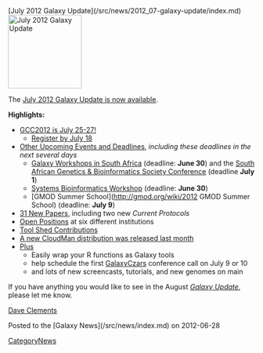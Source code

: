 <div class='newsItemHeader'>[July 2012 Galaxy Update](/src/news/2012_07-galaxy-update/index.md)</div>

<div class='right'><a href='/src/galaxy-updates/2012_07/index.md'><img src="/src/images/logos/GalaxyUpdate200.png" alt="July 2012 Galaxy Update" width=150 /></a></div>

The [July 2012 Galaxy Update is now available](/src/galaxy-updates/2012_07/index.md). 

**Highlights:**

* [GCC2012 is July 25-27!](/src/galaxy-updates/2012_07/index.md#gcc2012-is-july-25-27)
  * [Register by July 18](/src/events/gcc2012/register/index.md)
* [Other Upcoming Events and Deadlines](/src/galaxy-updates/2012_07/index.md#upcoming-events-and-deadlines), *including these deadlines in the next several days*
  * [Galaxy Workshops in South Africa](/src/news/galaxy-workshops-in-south-africa/index.md) (deadline: **June 30**) and the [South African Genetics & Bioinformatics Society Conference](http://genetics.cmc-uct.co.za/) (deadline **July 1**)
  * [Systems Bioinformatics Workshop](http://gaggle.systemsbiology.net/workshop2012/) (deadline: **June 30**)
  * [GMOD Summer School](http://gmod.org/wiki/2012 GMOD Summer School) (deadline: **July 9**)
* [31 New Papers](/src/galaxy-updates/2012_07/index.md#new-papers), including two new *Current Protocols*
* [Open Positions](/src/galaxy-updates/2012_07/index.md#whos-hiring) at six different institutions
* [Tool Shed Contributions](/src/galaxy-updates/2012_07/index.md#tool-shed-contributions)
* [A new CloudMan distribution was released last month](/src/galaxy-updates/2012_07/index.md#new-distributions)
* [Plus](/src/galaxy-updates/2012_07/index.md#other-news)
  * Easily wrap your R functions as Galaxy tools
  * help schedule the first [GalaxyCzars](/src/community/GalaxyCzars/index.md) conference call on July 9 or 10
  * and lots of new screencasts, tutorials, and new genomes on main 

If you have anything you would like to see in the August *[Galaxy Update](/src/galaxy-updates/index.md)*, please let me know.

[Dave Clements](/src/dave-clements/index.md)

<div class='newsItemFooter'>Posted to the [Galaxy News](/src/news/index.md) on 2012-06-28</div>

[CategoryNews](/src/category-news/index.md)
